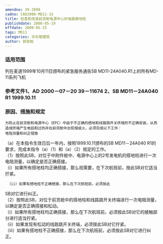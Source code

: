 ```yaml
---
amendno: 39-2890  
cadno: CAD2000-MD11-15  
title: 检查和改装前货舱电源中心的电路接地柱  
publishdate: 2000-05-19  
effdate: 2000-05-25  
tags: MD11  
categories: 华东管理局  
author: 郭奕柏  
---
```

  
### 适用范围  
列在麦道1999年10月11日颁布的紧急服务通告SB MD11-24A040.R1上的所有MD-11系列飞机  
  
<!--more-->  
### 参考文件1、AD 2000－07－20 39－11674 2、SB MD11－24A040 R1 1999.10.11  
  
### 原因、措施和规定  
    为防止在前货舱和电源中心（EPC）中由于不正确的搭地和线路跳开关终端的不正确安装，从而造成终端产生电弧和过热并在前货舱中出现烟或火，必须完成以下工作：  
    电阻测量和纠正错施  
（a）在本指令生效日后一年内，按照1999.10.11颁布的SB MD11－24A040 R1的要求，完成本指令（a）（1）和（a）（2）规定的工作。  
     （1）按照此SB，对位于中附件舱中、电源中心上的2号发电机的搭地柱进行一次电阻测量，以确定是否正确搭接。  
     （i）如果所有搭地柱均正确搭接，那么视需要，在下次航班前，按此SB对它适当拧紧。  
  
     （ii）如果有搭地柱不正确搭接，那么在下次航班前，必须按此  
      
SB对它进行纠正。  
（2）按照此SB，对位于前货舱中的搭地柱和线路跳开关终端进行一次电阻测量，以确定是否正确搭接和松动。  
     （i）如果所有搭地柱均正确搭接，那么在下次航班前，必须按此SB对它的接触部分进行适当拧紧。  
     （ii）如果发现有松动的线路跳开关终端，必须按此SB对它拧紧。  
 （iii）如果有搭地柱不正确搭接，那么在下次航班前，必须按此SB对它进行纠正。  
  
